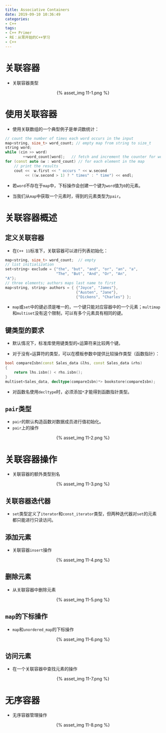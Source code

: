```yaml
---
title: Associative Containers
date: 2019-09-10 10:36:49
categories:
- C++
tags:
- C++ Primer
- RE：从零开始的C++学习
- C++
---
```


# 关联容器

- 关联容器类型
<div align=center> {% asset_img 11-1.png %} </div>

# 使用关联容器

- 使用关联数组的一个典型例子是单词数统计：
```c++
// count the number of times each word occurs in the input
map<string, size_t> word_count; // empty map from string to size_t
string word;
while (cin >> word)
        ++word_count[word];   // fetch and increment the counter for word
for (const auto &w : word_count) // for each element in the map
    // print the results
    cout <<  w.first << " occurs " << w.second
         << ((w.second > 1) ? " times" : " time") << endl;
```

- 若`word`不存在于`map`中，下标操作会创建一个键为`word`值为`0`的元素。

- 当我们从`map`中获取一个元素时，得到的元素类型为`pair`。

# 关联容器概述

## 定义关联容器

- 在`C++ 11`标准下，关联容器可以进行列表初始化：

```c++
map<string, size_t> word_count;  // empty
// list initialization
set<string> exclude = {"the", "but", "and", "or", "an", "a",
                       "The", "But", "And", "Or", "An",
"A"};
// three elements; authors maps last name to first
map<string, string> authors = { {"Joyce", "James"},
                                {"Austen", "Jane"},
                                {"Dickens", "Charles"} };
```

- `map`或`set`中的键必须是唯一的，一个键只能对应容器中的一个元素；`multimap`和`multiset`没有这个限制，可以有多个元素具有相同的键。

## 键类型的要求

- 默认情况下，标准库使用键类型的`<`运算符来比较两个键。

- 对于没有`<`运算符的类型，可以在模板参数中提供比较操作类型（函数指针）：
```c++
bool compareIsbn(const Sales_data &lhs, const Sales_data &rhs)
{
    return lhs.isbn() < rhs.isbn();
}
multiset<Sales_data, decltype(compareIsbn)*> bookstore(compareIsbn);
```

- 对函数名使用`decltype`时，必须添加`*`才能得到函数指针类型。

##  `pair`类型

- `pair`的默认构造函数对数据成员进行值初始化。
- `pair`上的操作
<div align=center> {% asset_img 11-2.png %} </div>

# 关联容器操作

- 关联容器的额外类型别名
<div align=center> {% asset_img 11-3.png %} </div>

## 关联容器迭代器

- `set`类型定义了`iterator`和`const_iterator`类型，但两种迭代器对`set`的元素都只能进行只读访问。

## 添加元素

- 关联容器`insert`操作
<div align=center> {% asset_img 11-4.png %} </div>

## 删除元素

- 从关联容器中删除元素
<div align=center> {% asset_img 11-5.png %} </div>

## `map`的下标操作

- `map`和`unordered_map`的下标操作
<div align=center> {% asset_img 11-6.png %} </div>

## 访问元素

- 在一个关联容器中查找元素的操作
<div align=center> {% asset_img 11-7.png %} </div>

# 无序容器

- 无序容器管理操作
<div align=center> {% asset_img 11-8.png %} </div>
